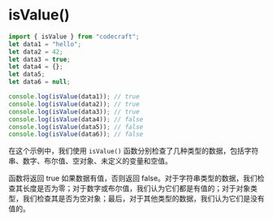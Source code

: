 # isValue()

```javascript
import { isValue } from "codecraft";
let data1 = "hello";
let data2 = 42;
let data3 = true;
let data4 = {};
let data5;
let data6 = null;

console.log(isValue(data1)); // true
console.log(isValue(data2)); // true
console.log(isValue(data3)); // true
console.log(isValue(data4)); // false
console.log(isValue(data5)); // false
console.log(isValue(data6)); // false
```

在这个示例中，我们使用 `isValue()` 函数分别检查了几种类型的数据，包括字符串、数字、布尔值、空对象、未定义的变量和空值。

函数将返回 true 如果数据有值，否则返回 false。对于字符串类型的数据，我们检查其长度是否为零；对于数字或布尔值，我们认为它们都是有值的；对于对象类型，我们检查其是否为空对象；最后，对于其他类型的数据，我们认为它们是没有值的。
